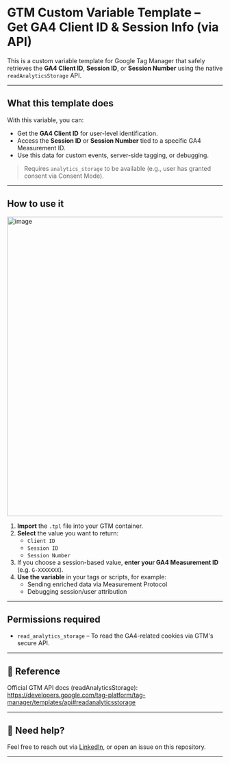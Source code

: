 # GTM Custom Variable Template – Get GA4 Client ID & Session Info (via API)

This is a custom variable template for Google Tag Manager that safely retrieves the **GA4 Client ID**, **Session ID**, or **Session Number** using the native `readAnalyticsStorage` API.

---

## What this template does

With this variable, you can:
- Get the **GA4 Client ID** for user-level identification.
- Access the **Session ID** or **Session Number** tied to a specific GA4 Measurement ID.
- Use this data for custom events, server-side tagging, or debugging.

> Requires `analytics_storage` to be available (e.g., user has granted consent via Consent Mode).

---
## How to use it
<img width="920" height="698" alt="image" src="https://github.com/user-attachments/assets/48c73f89-776d-4602-8fd5-67823fe806b5" />

1. **Import** the `.tpl` file into your GTM container.
2. **Select** the value you want to return:
   - `Client ID`
   - `Session ID`
   - `Session Number`
3. If you choose a session-based value, **enter your GA4 Measurement ID** (e.g. `G-XXXXXXX`).
4. **Use the variable** in your tags or scripts, for example:
   - Sending enriched data via Measurement Protocol
   - Debugging session/user attribution

---

## Permissions required
- `read_analytics_storage` – To read the GA4-related cookies via GTM's secure API.

---

## 📘 Reference
Official GTM API docs (readAnalyticsStorage):  
https://developers.google.com/tag-platform/tag-manager/templates/api#readanalyticsstorage

---
## 🙋 Need help?

Feel free to reach out via [LinkedIn](https://www.linkedin.com/in/braiscalvo/), or open an issue on this repository.

---
